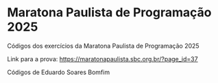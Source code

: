 # Maratona Paulista de Programação 2025

Códigos dos exercícios da Maratona Paulista de Programação 2025

Link para a prova: https://maratonapaulista.sbc.org.br/?page_id=37

Códigos de Eduardo Soares Bomfim